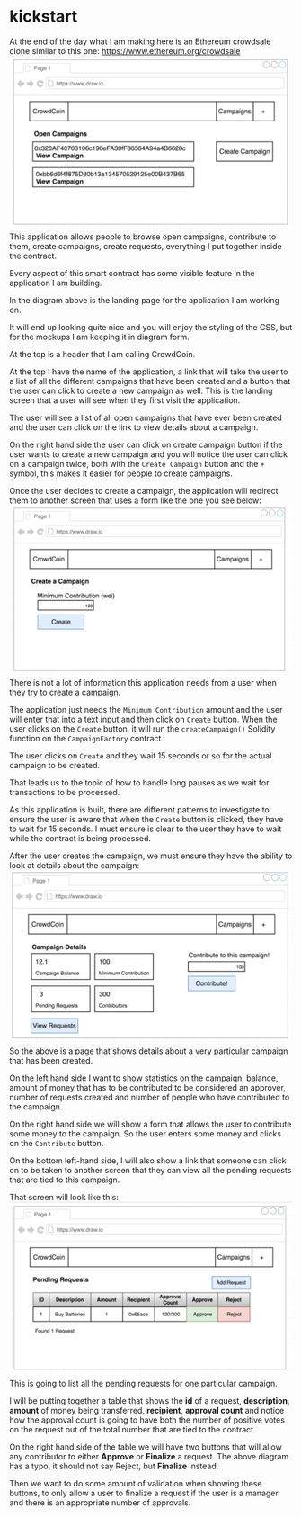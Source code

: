 # kickstart

At the end of the day what I am making here is an Ethereum crowdsale clone similar to this one: https://www.ethereum.org/crowdsale
![](ethereum_crowdsale_clone.png)
This application allows people to browse open campaigns, contribute to them, create campaigns, create requests, everything I put together inside the contract.

Every aspect of this smart contract has some visible feature in the application I am building.

In the diagram above is the landing page for the application I am working on.

It will end up looking quite nice and you will enjoy the styling of the CSS, but for the mockups I am keeping it in diagram form.

At the top is a header that I am calling CrowdCoin.

At the top I have the name of the application, a link that will take the user to a list of all the different campaigns that have been created and a button that the user can click to create a new campaign as well. This is the landing screen that a user will see when they first visit the application.

The user will see a list of all open campaigns that have ever been created and the user can click on the link to view details about a campaign.

On the right hand side the user can click on create campaign button if the user wants to create a new campaign and you will notice the user can click on a campaign twice, both with the `Create Campaign` button and the `+` symbol, this makes it easier for people to create campaigns.

Once the user decides to create a campaign, the application will redirect them to another screen that uses a form like the one you see below:
![](crowdcoin_form.png)
There is not a lot of information this application needs from a user when they try to create a campaign.

The application just needs the `Minimum Contribution` amount and the user will enter that into a text input and then click on `Create` button. When the user clicks on the `Create` button, it will run the `createCampaign()` Solidity function on the `CampaignFactory` contract.

The user clicks on `Create` and they wait 15 seconds or so for the actual campaign to be created.

That leads us to the topic of how to handle long pauses as we wait for transactions to be processed.

As this application is built, there are different patterns to investigate to ensure the user is aware that when the `Create` button is clicked, they have to wait for 15 seconds. I must ensure is clear to the user they have to wait while the contract is being processed.

After the user creates the campaign, we must ensure they have the ability to look at details about the campaign:
![](crowdcoin_details.png)
So the above is a page that shows details about a very particular campaign that has been created.

On the left hand side I want to show statistics on the campaign, balance, amount of money that has to be contributed to be considered an approver, number of requests created and number of people who have contributed to the campaign.

On the right hand side we will show a form that allows the user to contribute some money to the campaign. So the user enters some money and clicks on the `Contribute` button.

On the bottom left-hand side, I will also show a link that someone can click on to be taken to another screen that they can view all the pending requests that are tied to this campaign.

That screen will look like this:
![](crowdcoin_table.png)
This is going to list all the pending requests for one particular campaign.

I will be putting together a table that shows the **id** of a request, **description**, **amount** of money being transferred, **recipient**, **approval count** and notice how the approval count is going to have both the number of positive votes on the request out of the total number that are tied to the contract.

On the right hand side of the table we will have two buttons that will allow any contributor to either **Approve** or **Finalize** a request. The above diagram has a typo, it should not say Reject, but **Finalize** instead.

Then we want to do some amount of validation when showing these buttons, to only allow a user to finalize a request if the user is a manager and there is an appropriate number of approvals.
